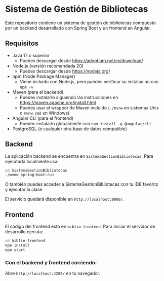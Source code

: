 # Sistema de Gestión de Bibliotecas

Este repositorio contiene un sistema de gestión de bibliotecas compuesto por
un backend desarrollado con Spring Boot y un frontend en Angular.

## Requisitos
- Java 17 o superior
  - Puedes descargar desde https://adoptium.net/es/download/ 
- Node.js (versión recomendada 20)
  - Puedes descargar desde https://nodejs.org/
- npm (Node Package Manager) 
  - Viene incluido con Node.js, pero puedes verificar su instalación con `npm -v`
- Maven (para el backend)
    - Puedes instalarlo siguiendo las instrucciones en https://maven.apache.org/install.html
    - Puedes usar el wrapper de Maven incluido (`./mvnw` en sistemas Unix o `mvnw.cmd` en Windows)
- Angular CLI (para el frontend)
  - Puedes instalarlo globalmente con `npm install -g @angular/cli`
- PostgreSQL (o cualquier otra base de datos compatible)

## Backend

La aplicación backend se encuentra en `SistemaGestionBibliotecas`. Para
ejecutarla localmente usa:

```bash
cd SistemaGestionBibliotecas
./mvnw spring-boot:run
```
O también puedes acceder a SistemaGestionBibliotecas con tu IDE favorito y ejecutar la clase

El servicio quedará disponible en `http://localhost:8080/`.

## Frontend

El código del frontend está en `biblio-frontend`. Para iniciar el servidor de
desarrollo ejecuta:

```bash
cd biblio-frontend
npm install
npm start
```


### Con el backend y frontend corriendo:
Abre `http://localhost:4200/` en tu navegador.

